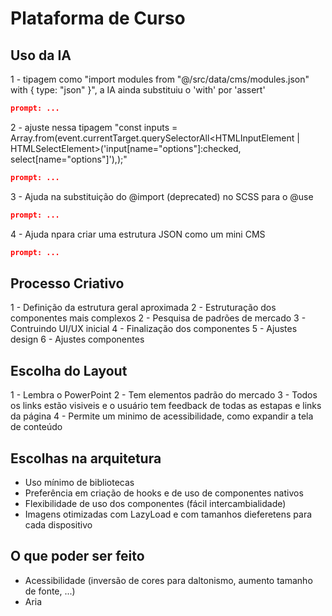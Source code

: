 # Plataforma de Curso

## Uso da IA
1 - tipagem como "import modules from "@/src/data/cms/modules.json" with { type: "json" }", a IA ainda substituiu o 'with' por 'assert'
```json
prompt: ...
```
2 - ajuste nessa tipagem "const inputs = Array.from(event.currentTarget.querySelectorAll<HTMLInputElement | HTMLSelectElement>('input[name="options"]:checked, select[name="options"]'),);"
```json
prompt: ...
```
3 - Ajuda na substituição do @import (deprecated) no SCSS para o @use
```json
prompt: ...
```
4 - Ajuda npara criar uma estrutura JSON como um mini CMS
```json
prompt: ...
```

## Processo Criativo
1 - Definição da estrutura geral aproximada 
2 - Estruturação dos componentes mais complexos
2 - Pesquisa de padrões de mercado
3 - Contruindo UI/UX inicial
4 - Finalização dos componentes
5 - Ajustes design
6 - Ajustes componentes

## Escolha do Layout
1 - Lembra o PowerPoint
2 - Tem elementos padrão do mercado
3 - Todos os links estão visiveis e o usuário tem feedback de todas as estapas e links da página
4 - Permite um minimo de acessibilidade, como expandir a tela de conteúdo 

## Escolhas na arquitetura
- Uso mínimo de bibliotecas
- Preferência em criação de hooks e de uso de componentes nativos
- Flexibilidade de uso dos componentes (fácil intercambialidade)
- Imagens otimizadas com LazyLoad e com tamanhos dieferetens para cada dispositivo

## O que poder ser feito
- Acessibilidade (inversão de cores para daltonismo, aumento tamanho de fonte, ...)
- Aria